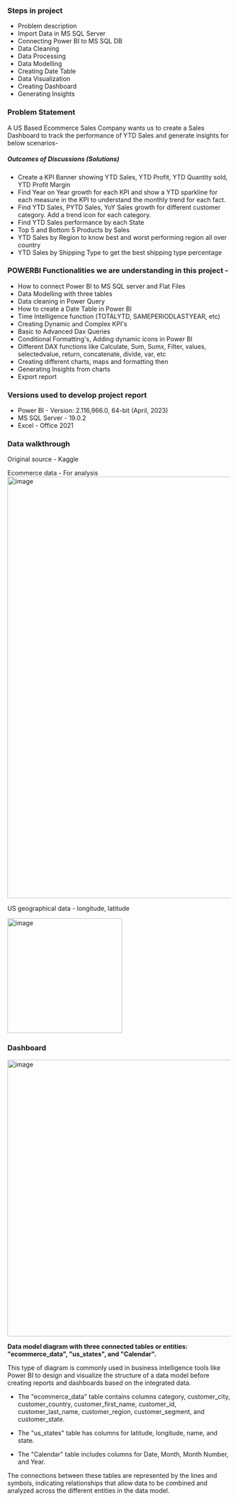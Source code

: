 ### Steps in project
- Problem description
- Import Data in MS SQL Server
- Connecting Power BI to MS SQL DB
- Data Cleaning
- Data Processing
- Data Modelling
- Creating Date Table
- Data Visualization
- Creating Dashboard
- Generating Insights

### Problem Statement
A US Based Ecommerce Sales Company wants us to create a Sales Dashboard to track the performance of YTD Sales and generate insights for below scenarios-

##### Outcomes of Discussions (Solutions)
- Create a KPI Banner showing YTD Sales, YTD Profit, YTD Quantity sold, YTD Profit Margin
- Find Year on Year growth for each KPI and show a YTD sparkline for each measure in the KPI to understand the monthly trend for each fact.
- Find YTD Sales, PYTD Sales, YoY Sales growth for different customer category. Add a trend icon for each category.
- Find YTD Sales performance by each State
- Top 5 and Bottom 5 Products by Sales
- YTD Sales by Region to know best and worst performing region all over country
- YTD Sales by Shipping Type to get the best shipping type percentage

### POWERBI Functionalities we are understanding in this project -
- How to connect Power BI to MS SQL server and Flat Files
- Data Modelling with three tables
- Data cleaning in Power Query
- How to create a Date Table in Power BI
- Time Intelligence function (TOTALYTD, SAMEPERIODLASTYEAR, etc)
- Creating Dynamic and Complex KPI's
- Basic to Advanced Dax Queries
- Conditional Formatting's, Adding dynamic icons in Power BI
- Different DAX functions like Calculate, Sum, Sumx, Filter, values, selectedvalue, return, concatenate, divide, var, etc
- Creating different charts, maps and formatting then
- Generating Insights from charts
- Export report

### Versions used to develop project report
- Power BI - Version: 2.116,966.0, 64-bit (April, 2023)
- MS SQL Server - 19.0.2
- Excel - Office 2021

### Data walkthrough
Original source - Kaggle

Ecommerce data - For analysis
<img width="951" alt="image" src="https://github.com/PrepVector/Applied-ML/assets/82357659/fc1acf23-c9ca-4e29-9731-4c2f516576ff">

US geographical data - longitude, latitude

<img width="259" alt="image" src="https://github.com/PrepVector/Applied-ML/assets/82357659/bc41a3a0-ebe5-407f-9448-c06f3e7708ee">

### Dashboard
<img width="624" alt="image" src="https://github.com/PrepVector/Applied-ML/assets/82357659/9b9bfba9-ab9c-430e-b1fe-a59a189e047a">


**Data model diagram with three connected tables or entities: "ecommerce_data", "us_states", and "Calendar".**

This type of diagram is commonly used in business intelligence tools like Power BI to design and visualize the structure of a data model before creating reports and dashboards based on the integrated data.

- The "ecommerce_data" table contains columns category, customer_city, customer_country, customer_first_name, customer_id, customer_last_name, customer_region, customer_segment, and customer_state.

- The "us_states" table has columns for latitude, longitude, name, and state.

- The "Calendar" table includes columns for Date, Month, Month Number, and Year.

The connections between these tables are represented by the lines and symbols, indicating relationships that allow data to be combined and analyzed across the different entities in the data model.
